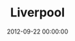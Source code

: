 ---
layout: event
permalink: /previous/events/2012/05/liverpool
title:  "Liverpool"
summary: "Held at ***, and organised by ***."
date:   2012-09-22 00:00:00
date_range:
    - 2012-09-22 00:00:00
    - 2012-09-23 00:00:00
categories: events
label: 2012
blog-posts:
    - Katherine Koerner -- Making Sense of Patient Comments : http://www.pickereurope.org/making-sense-of-patient-comments.html
    - Francis Irving -- Hacking the National Health Service : http://blog.scraperwiki.com/2012/09/24/hacking-the-nhs/
    - The NHS ePortfolio Revolution starts here : http://nhseportfoliorevolution.wordpress.com/2012/09/24/nhs-hackday-and-the-eportfolio-data-liberation-front
    - Nick Tollervey -- A deadly equation of acronyms -- NHS+IT=FUBAR : http://ntoll.org/article/nhsitfubar
teams:
    - {project: "OpFast", members: "Michael Odling-Smee", summary: "A convenient and elegant way for patients to complete a wide variety of health forms, which can be exported for clinicians (PDF) or for the patient's clinical record (XML).", url: "Now forms4health: http://sourceforge.net/projects/forms4health/"}
    - {project: "", members: "", summary: "", url: ""}
---